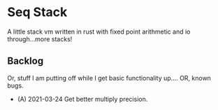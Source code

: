 # Seq Stack

A little stack vm written in rust with fixed point arithmetic and io through...more stacks!

## Backlog

Or, stuff I am putting off while I get basic functionality up....
OR, known bugs.

* (A) 2021-03-24 Get better multiply precision. 
